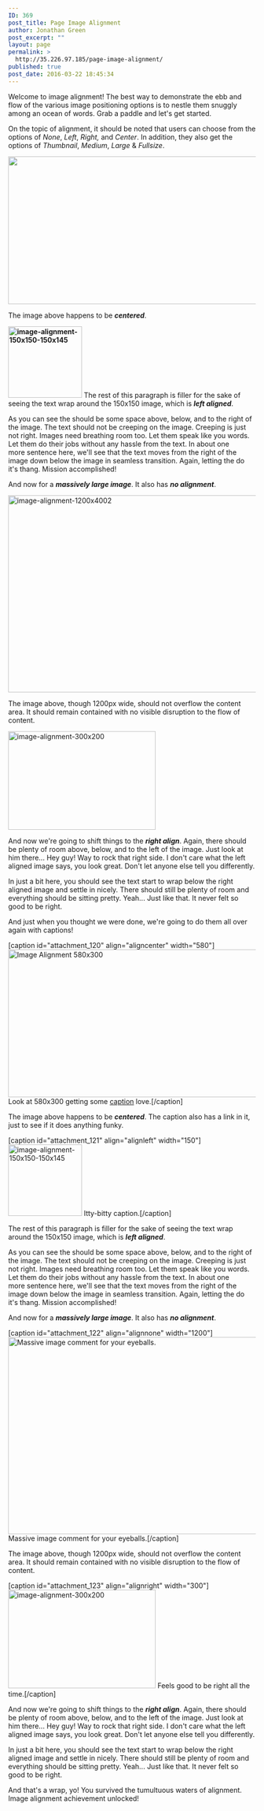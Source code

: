```yaml
---
ID: 369
post_title: Page Image Alignment
author: Jonathan Green
post_excerpt: ""
layout: page
permalink: >
  http://35.226.97.185/page-image-alignment/
published: true
post_date: 2016-03-22 18:45:34
---
```

Welcome to image alignment! The best way to demonstrate the ebb and flow of the various image positioning options is to nestle them snuggly among an ocean of words. Grab a paddle and let's get started.

On the topic of alignment, it should be noted that users can choose from the options of <em>None</em>, <em>Left</em>, <em>Right, </em>and <em>Center</em>. In addition, they also get the options of <em>Thumbnail</em>, <em>Medium</em>, <em>Large</em> &amp; <em>Fullsize</em>.
<p style="text-align: center;"><a href="http://demo.daisythemes.com/passionate/wp-content/uploads/2016/03/image-alignment-580x300.jpg" rel="attachment wp-att-119"><img class="alignnone wp-image-120 size-full" src="http://demo.daisythemes.com/passionate/wp-content/uploads/2016/03/image-alignment-580x300.jpg" alt="" width="580" height="300" /></a></p>
The image above happens to be <em><strong>centered</strong></em>.

<strong><a href="http://demo.daisythemes.com/passionate/wp-content/uploads/2016/03/image-alignment-150x150-150x145.jpg" rel="attachment wp-att-121"><img class="alignleft wp-image-121 size-full" src="http://demo.daisythemes.com/passionate/wp-content/uploads/2016/03/image-alignment-150x150-150x145.jpg" alt="image-alignment-150x150-150x145" width="150" height="145" /></a></strong>
The rest of this paragraph is filler for the sake of seeing the text wrap around the 150x150 image, which is <em><strong>left aligned</strong></em>.

As you can see the should be some space above, below, and to the right of the image. The text should not be creeping on the image. Creeping is just not right. Images need breathing room too. Let them speak like you words. Let them do their jobs without any hassle from the text. In about one more sentence here, we'll see that the text moves from the right of the image down below the image in seamless transition. Again, letting the do it's thang. Mission accomplished!

And now for a <em><strong>massively large image</strong></em>. It also has <em><strong>no alignment</strong></em>.

<a href="http://demo.daisythemes.com/passionate/wp-content/uploads/2016/03/image-alignment-1200x4002.jpg" rel="attachment wp-att-122"><img class="alignnone size-full wp-image-122" src="http://demo.daisythemes.com/passionate/wp-content/uploads/2016/03/image-alignment-1200x4002.jpg" alt="image-alignment-1200x4002" width="1200" height="400" /></a>

The image above, though 1200px wide, should not overflow the content area. It should remain contained with no visible disruption to the flow of content.

<a href="http://demo.daisythemes.com/passionate/wp-content/uploads/2016/03/image-alignment-300x200.jpg" rel="attachment wp-att-123"><img class="alignright size-full wp-image-123" src="http://demo.daisythemes.com/passionate/wp-content/uploads/2016/03/image-alignment-300x200.jpg" alt="image-alignment-300x200" width="300" height="200" /></a>

And now we're going to shift things to the <em><strong>right align</strong></em>. Again, there should be plenty of room above, below, and to the left of the image. Just look at him there... Hey guy! Way to rock that right side. I don't care what the left aligned image says, you look great. Don't let anyone else tell you differently.

In just a bit here, you should see the text start to wrap below the right aligned image and settle in nicely. There should still be plenty of room and everything should be sitting pretty. Yeah... Just like that. It never felt so good to be right.

And just when you thought we were done, we're going to do them all over again with captions!

[caption id="attachment_120" align="aligncenter" width="580"]<a href="http://demo.daisythemes.com/passionate/wp-content/uploads/2016/03/image-alignment-580x300.jpg" rel="attachment wp-att-120"><img class="wp-image-120 size-full" src="http://demo.daisythemes.com/passionate/wp-content/uploads/2016/03/image-alignment-580x300.jpg" alt="Image Alignment 580x300" width="580" height="300" /></a> Look at 580x300 getting some <a title="Image Settings" href="http://en.support.wordpress.com/images/image-settings/">caption</a> love.[/caption]

The image above happens to be <em><strong>centered</strong></em>. The caption also has a link in it, just to see if it does anything funky.

[caption id="attachment_121" align="alignleft" width="150"]<a href="http://demo.daisythemes.com/passionate/wp-content/uploads/2016/03/image-alignment-150x150-150x145.jpg" rel="attachment wp-att-121"><img class="wp-image-121 size-full" src="http://demo.daisythemes.com/passionate/wp-content/uploads/2016/03/image-alignment-150x150-150x145.jpg" alt="image-alignment-150x150-150x145" width="150" height="145" /></a> Itty-bitty caption.[/caption]

The rest of this paragraph is filler for the sake of seeing the text wrap around the 150x150 image, which is <em><strong>left aligned</strong></em>.

As you can see the should be some space above, below, and to the right of the image. The text should not be creeping on the image. Creeping is just not right. Images need breathing room too. Let them speak like you words. Let them do their jobs without any hassle from the text. In about one more sentence here, we'll see that the text moves from the right of the image down below the image in seamless transition. Again, letting the do it's thang. Mission accomplished!

And now for a <em><strong>massively large image</strong></em>. It also has <em><strong>no alignment</strong></em>.

[caption id="attachment_122" align="alignnone" width="1200"]<a href="http://demo.daisythemes.com/passionate/wp-content/uploads/2016/03/image-alignment-1200x4002.jpg" rel="attachment wp-att-122"><img class="size-full wp-image-122" src="http://demo.daisythemes.com/passionate/wp-content/uploads/2016/03/image-alignment-1200x4002.jpg" alt="Massive image comment for your eyeballs." width="1200" height="400" /></a> Massive image comment for your eyeballs.[/caption]

The image above, though 1200px wide, should not overflow the content area. It should remain contained with no visible disruption to the flow of content.

[caption id="attachment_123" align="alignright" width="300"]<a href="http://demo.daisythemes.com/passionate/wp-content/uploads/2016/03/image-alignment-300x200.jpg" rel="attachment wp-att-123"><img class="wp-image-123 size-full" src="http://demo.daisythemes.com/passionate/wp-content/uploads/2016/03/image-alignment-300x200.jpg" alt="image-alignment-300x200" width="300" height="200" /></a> Feels good to be right all the time.[/caption]

And now we're going to shift things to the <em><strong>right align</strong></em>. Again, there should be plenty of room above, below, and to the left of the image. Just look at him there... Hey guy! Way to rock that right side. I don't care what the left aligned image says, you look great. Don't let anyone else tell you differently.

In just a bit here, you should see the text start to wrap below the right aligned image and settle in nicely. There should still be plenty of room and everything should be sitting pretty. Yeah... Just like that. It never felt so good to be right.

And that's a wrap, yo! You survived the tumultuous waters of alignment. Image alignment achievement unlocked!